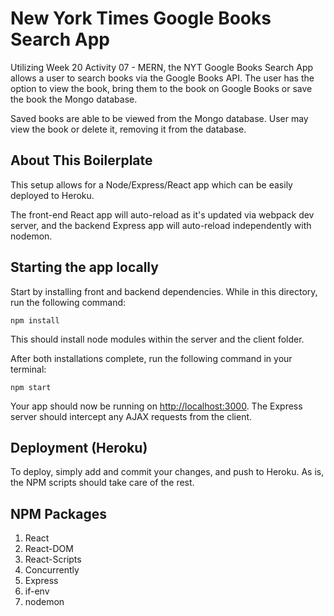 # New York Times Google Books Search App

Utilizing Week 20 Activity 07 - MERN, the NYT Google Books Search App allows a user to search books via the Google Books API. The user has the option to view the book, bring them to the book on Google Books or save the book the Mongo database.

Saved books are able to be viewed from the Mongo database. User may view the book or delete it, removing it from the database.

## About This Boilerplate

This setup allows for a Node/Express/React app which can be easily deployed to Heroku.

The front-end React app will auto-reload as it's updated via webpack dev server, and the backend Express app will auto-reload independently with nodemon.

## Starting the app locally

Start by installing front and backend dependencies. While in this directory, run the following command:

```
npm install
```

This should install node modules within the server and the client folder.

After both installations complete, run the following command in your terminal:

```
npm start
```

Your app should now be running on <http://localhost:3000>. The Express server should intercept any AJAX requests from the client.

## Deployment (Heroku)

To deploy, simply add and commit your changes, and push to Heroku. As is, the NPM scripts should take care of the rest.

## NPM Packages
1. React
2. React-DOM
3. React-Scripts
4. Concurrently
5. Express
6. if-env
7. nodemon

